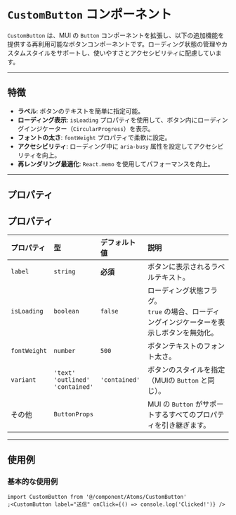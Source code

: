# `CustomButton` コンポーネント

`CustomButton` は、MUI の `Button` コンポーネントを拡張し、以下の追加機能を提供する再利用可能なボタンコンポーネントです。ローディング状態の管理やカスタムスタイルをサポートし、使いやすさとアクセシビリティに配慮しています。

---

## 特徴

- **ラベル**: ボタンのテキストを簡単に指定可能。
- **ローディング表示**: `isLoading` プロパティを使用して、ボタン内にローディングインジケーター（`CircularProgress`）を表示。
- **フォントの太さ**: `fontWeight` プロパティで柔軟に設定。
- **アクセシビリティ**: ローディング中に `aria-busy` 属性を設定してアクセシビリティを向上。
- **再レンダリング最適化**: `React.memo` を使用してパフォーマンスを向上。

---

## プロパティ

## プロパティ

| プロパティ   | 型                                        | デフォルト値  | 説明                                                                                          |
| :----------- | :---------------------------------------- | :------------ | :-------------------------------------------------------------------------------------------- |
| `label`      | `string`                                  | **必須**      | ボタンに表示されるラベルテキスト。                                                            |
| `isLoading`  | `boolean`                                 | `false`       | ローディング状態フラグ。<br>`true` の場合、ローディングインジケーターを表示しボタンを無効化。 |
| `fontWeight` | `number`                                  | `500`         | ボタンテキストのフォント太さ。                                                                |
| `variant`    | `'text'`<br>`'outlined'`<br>`'contained'` | `'contained'` | ボタンのスタイルを指定（MUIの `Button` と同じ）。                                             |
| その他       | `ButtonProps`                             |               | MUI の `Button` がサポートするすべてのプロパティを引き継ぎます。                              |

---

## 使用例

### 基本的な使用例

```tsx
import CustomButton from '@/component/Atoms/CustomButton'
;<CustomButton label="送信" onClick={() => console.log('Clicked!')} />
```
